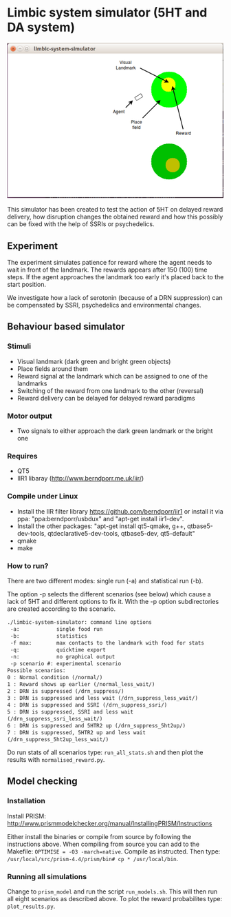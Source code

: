 # Limbic system simulator (5HT and DA system)

![alt tag](playground.png)

This simulator has been created to test the action of 5HT on delayed
reward delivery, how disruption changes the obtained reward and
how this possibly can be fixed with the help of SSRIs or psychedelics.

## Experiment

The experiment simulates patience for reward where the agent needs to wait in front
of the landmark. The rewards appears after 150 (100) time steps. If the agent approaches
the landmark too early it's placed back to the start position.

We investigate how a lack of serotonin (because of a DRN suppression) can be compensated
by SSRI, psychedelics and environmental changes.

## Behaviour based simulator

### Stimuli

 * Visual landmark (dark green and bright green objects)
 * Place fields around them
 * Reward signal at the landmark which can be assigned to one of the landmarks
 * Switching of the reward from one landmark to the other (reversal)
 * Reward delivery can be delayed for delayed reward paradigms

### Motor output
 * Two signals to either approach the dark green landmark or the bright one

### Requires
 * QT5
 * IIR1 libaray (http://www.berndporr.me.uk/iir/)

### Compile under Linux
 * Install the IIR filter library https://github.com/berndporr/iir1 or install it via ppa: "ppa:berndporr/usbdux" and  "apt-get install iir1-dev".
 * Install the other packages: "apt-get install qt5-qmake, g++, qtbase5-dev-tools, qtdeclarative5-dev-tools, qtbase5-dev, qt5-default"
 * qmake
 * make

### How to run?

There are two different modes: single run (-a) and statistical run (-b).

The option -p selects the different scenarios (see below) which cause a lack of
5HT and different options to fix it. With the -p option subdirectories are
created according to the scenario.

```
./limbic-system-simulator: command line options
 -a:            single food run
 -b:            statistics
 -f max:        max contacts to the landmark with food for stats
 -q:            quicktime export
 -n:            no graphical output
 -p scenario #: experimental scenario
Possible scenarios:
0 : Normal condition (/normal/)
1 : Reward shows up earlier (/normal_less_wait/)
2 : DRN is suppressed (/drn_suppress/)
3 : DRN is suppressed and less wait (/drn_suppress_less_wait/)
4 : DRN is suppressed and SSRI (/drn_suppress_ssri/)
5 : DRN is suppressed, SSRI and less wait (/drn_suppress_ssri_less_wait/)
6 : DRN is suppressed and 5HTR2 up (/drn_suppress_5ht2up/)
7 : DRN is suppressed, 5HTR2 up and less wait (/drn_suppress_5ht2up_less_wait/)
```

Do run stats of all scenarios type:
```run_all_stats.sh``` and then plot the results with
```normalised_reward.py```.

## Model checking

### Installation

Install PRISM: http://www.prismmodelchecker.org/manual/InstallingPRISM/Instructions

Either install the binaries or compile from source by following the instructions above.
When compiling from source you can add to the Makefile: `OPTIMISE = -O3 -march=native`.
Compile as instructed. Then type: `/usr/local/src/prism-4.4/prism/bin# cp * /usr/local/bin`.

### Running all simulations

Change to `prism_model` and run the script `run_models.sh`. This will then run all
eight scenarios as described above. To plot the reward probabilites type:
`plot_results.py`.
